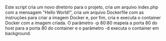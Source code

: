 Este script cria um novo diretório para o projeto, cria um arquivo index.php com a mensagem "Hello World!", cria um arquivo Dockerfile com as instruções para criar a imagem Docker e, por fim, cria e executa o container Docker com a imagem criada. O parâmetro -p 80:80 mapeia a porta 80 do host para a porta 80 do container e o parâmetro -d executa o container em background.